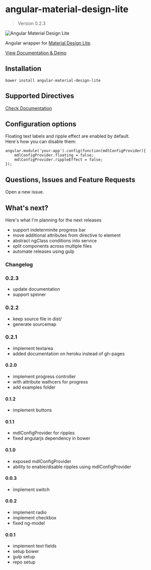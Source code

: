 # angular-material-design-lite
> Version 0.2.3

![Angular Material Design Lite](http://i.imgur.com/SI4Nmb3.png)

Angular wrapper for [Material Design Lite](http://getmdl.io).


[View Documentation & Demo](https://desolate-fjord-7338.herokuapp.com/)


## Installation

`bower install angular-material-design-lite`


## Supported Directives

[Check Documentation](https://desolate-fjord-7338.herokuapp.com/)

## Configuration options

Floating text labels and ripple effect are enabled by default.  
Here's how you can disable them:

    angular.module('your-app').config(function(mdlConfigProvider){
        mdlConfigProvider.floating = false;
        mdlConfigProvider.rippleEffect = false;
    });

## Questions, Issues and Feature Requests

Open a new issue.

## What's next?

Here's what I'm planning for the next releases

+ support indeterminite progress bar
+ move additional attributes from directive to element
+ abstract ngClass conditions into service
+ split components across multiple files
+ automate releases using gulp



### Changelog

### 0.2.3
+ update documentation
+ support spinner

### 0.2.2
+ keep source file in dist/
+ generate sourcemap

### 0.2.1
+ implement textarea
+ added documentation on heroku instead of gh-pages

#### 0.2.0

+ implement progress controller
+ with attribute wathcers for progress
+ add examples folder

#### 0.1.2

+ implement buttons

#### 0.1.1

+ mdlConfigProvider for ripples
+ fixed angularjs dependency in bower


#### 0.1.0

+ exposed mdlConfigProvider
+ ability to enable/disable ripples using mdlConfigProvider

#### 0.0.3

+ implement switch


#### 0.0.2

+ implement radio
+ implement checkbox
+ fixed ng-model


#### 0.0.1

+ implement text fields
+ setup bower
+ gulp setup
+ repo setup
